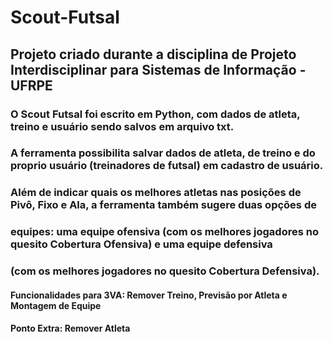 # Scout-Futsal

## Projeto criado durante a disciplina de Projeto Interdisciplinar para Sistemas de Informação - UFRPE

### O Scout Futsal foi escrito em Python, com dados de atleta, treino e usuário sendo salvos em arquivo txt.
### A ferramenta possibilita salvar dados de atleta, de treino e do proprio usuário (treinadores de futsal) em cadastro de usuário.
### Além de indicar quais os melhores atletas nas posições de Pivô, Fixo e Ala, a ferramenta também sugere duas opções de 
### equipes: uma equipe ofensiva (com os melhores jogadores no quesito Cobertura Ofensiva) e uma equipe defensiva
### (com os melhores jogadores no quesito Cobertura Defensiva).


#### Funcionalidades para 3VA: Remover Treino, Previsão por Atleta e Montagem de Equipe
#### Ponto Extra: Remover Atleta


